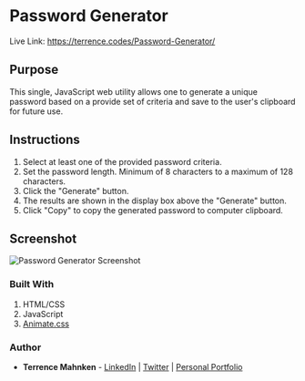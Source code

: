 # Password Generator
Live Link: https://terrence.codes/Password-Generator/

## Purpose
This single, JavaScript web utility allows one to generate a unique password based on a provide set of criteria and save to the user's clipboard for future use.  

## Instructions  
1. Select at least one of the provided password criteria.  
2. Set the password length. Minimum of 8 characters to a maximum of 128 characters.  
3. Click the "Generate" button.
4. The results are shown in the display box above the "Generate" button.
5. Click "Copy" to copy the generated password to computer clipboard.

## Screenshot
![Password Generator Screenshot](../media/screenshot.png?raw=true)

### Built With
1. HTML/CSS
2. JavaScript
3. [Animate.css](https://daneden.github.io/animate.css/)

### Author
* **Terrence Mahnken** - [LinkedIn](https://www.linkedin.com/in/terrencemahnken/) | [Twitter](https://twitter.com/TerrenceMahnken) | [Personal Portfolio](https://terrence.codes)
